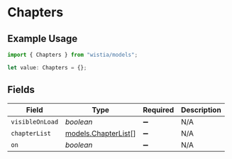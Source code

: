 # Chapters

## Example Usage

```typescript
import { Chapters } from "wistia/models";

let value: Chapters = {};
```

## Fields

| Field                                            | Type                                             | Required                                         | Description                                      |
| ------------------------------------------------ | ------------------------------------------------ | ------------------------------------------------ | ------------------------------------------------ |
| `visibleOnLoad`                                  | *boolean*                                        | :heavy_minus_sign:                               | N/A                                              |
| `chapterList`                                    | [models.ChapterList](../models/chapterlist.md)[] | :heavy_minus_sign:                               | N/A                                              |
| `on`                                             | *boolean*                                        | :heavy_minus_sign:                               | N/A                                              |